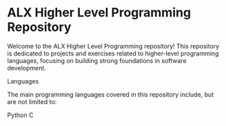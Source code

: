 
# ALX Higher Level Programming Repository

Welcome to the ALX Higher Level Programming repository! This repository is dedicated to projects and exercises related to higher-level programming languages, focusing on building strong foundations in software development.


Languages

The main programming languages covered in this repository include, but are not limited to:

Python
C
